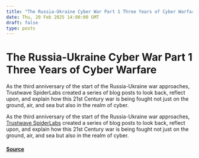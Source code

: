 ```yaml
---
title: "The Russia-Ukraine Cyber War Part 1 Three Years of Cyber Warfare"
date: Thu, 20 Feb 2025 14:00:00 GMT
draft: false
type: posts
---
```

# The Russia-Ukraine Cyber War Part 1 Three Years of Cyber Warfare





As the third anniversary of the start of the Russia-Ukraine war approaches, Trustwave SpiderLabs created a series of blog posts to look back, reflect upon, and explain how this 21st Century war is being fought not just on the ground, air, and sea but also in the realm of cyber.

As the third anniversary of the start of the Russia-Ukraine war approaches, [Trustwave SpiderLabs](https://www.trustwave.com/en-us/company/about-us/spiderlabs/) created a series of blog posts to look back, reflect upon, and explain how this 21st Century war is being fought not just on the ground, air, and sea but also in the realm of cyber.

#### [Source](https://www.trustwave.com/en-us/resources/blogs/spiderlabs-blog/three-years-of-cyber-warfare-how-digital-attacks-have-shaped-the-russia-ukraine-war/)

